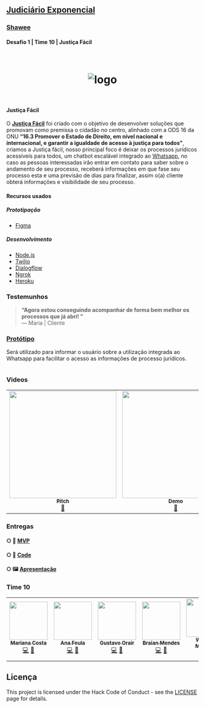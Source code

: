 ## [Judiciário Exponencial](https://hackajudiciarioexponencial.com.br/) 
### [Shawee](https://shawee.io/pt/) 

####  Desafio 1 | Time 10 | Justiça Fácil




<h1 align="center">
<br />
  <img src="https://i.imgur.com/9gdtXU5.jpg" alt="logo" border="0">
<br />
<br />

</h1>

#### Justiça Fácil



O [**Justiça Fácil**](https://mega-hack-women.herokuapp.com/) foi criado com o objetivo de desenvolver soluções que promovam como premissa o cidadão no centro, alinhado com a ODS 16 da ONU **“16.3 Promover o Estado de Direito, em nível nacional e internacional, e garantir a igualdade de acesso à justiça para todos”**, criamos a Justiça fácil, nosso principal foco é deixar os processos jurídicos acessíveis para todos, um chatbot escalável integrado ao [Whatsapp](https://web.whatsapp.com/%F0%9F%8C%90/pt-br), no caso as pessoas interessadas irão entrar em contato para saber sobre o andamento de seu processo, receberá  informações em que fase seu processo esta e uma previsão de dias para finalizar, assim o(a) cliente obterá informações e visibilidade de seu processo.



#### Recursos usados
##### Prototipação
- [Figma](https://www.figma.com/)
##### Desenvolvimento
- [Node.js](https://nodejs.org/)
- [Twilio](https://www.twilio.com/)
- [Dialogflow](https://dialogflow.cloud.google.com/)
- [Ngrok](https://ngrok.com/)
- [Heroku](https://www.heroku.com/)
  
  

### Testemunhos


> **“Agora estou conseguindo acompanhar de forma bem melhor os processos que já abri! ”**<br>
> — Maria | Cliente



### [Protótipo](https://www.figma.com/proto/45HdMe1IqbplLdqSwmxtvk/judiciario-exponencial?node-id=0%3A1&scaling=scale-down)

Será utilizado para informar o usuário sobre a utilização integrada ao Whatsapp para facilitar o acesso as informações de processo jurídicos.



![]()



### Videos

<table>
  <tr>
    <td align="center"><a href="https://www.youtube.com/"><img src="https://i.imgur.com/lYsrzO5.jpg" width="280px;" alt=""/><br /><sub><b>Pitch</b></sub></a><br /><a href="https://www.youtube.com/" title="YouTube">🎥</a></td>
    <td align="center"><a href="https://youtu.be/U2fUmmdjDMw"><img src="https://i.imgur.com/E1aiADl.jpg" width="280px;" alt=""/><br /><sub><b>Demo</b></sub></a><br /><a href="https://www.youtube.com" title="YouTube">🎥</a></td>
</table>


### Entregas

####  ○  📲 [MVP](https://www.figma.com/proto/45HdMe1IqbplLdqSwmxtvk/judiciario-exponencial?node-id=0%3A3&scaling=scale-down)

####  ○  📇 [Code](https://github.com/BraianMendes/bot-juris-facil-Nodejs/blob/master/README.md)

####  ○  🖼️ [Apresentação](https://drive.google.com/)



### Time 10

<table>
  <tr>
    <td align="center"><a href="https://mrncstt.github.io/posts/"><img src="https://i.imgur.com/UMWYzzG.jpg" width="100px;" alt=""/><br /><sub><b>Mariana Costa</b></sub></a><br /><a href="marianacosta.data@gmail.com" title="Site">💻</a> <a href="https://mrncstt.github.io/" title="Email">📧</a> </td>
    <td align="center"><a href="https://www.linkedin.com/in/ana-daniele-feula-842219140/"><img src="https://i.imgur.com/Ecu6m0w.jpg" width="100px;" alt=""/><br /><sub><b> Ana Feula</b></sub></a><br /><a href="ananidesigner@gmail.com" title="Site">💻</a> <a href="https://www.linkedin.com/in/ana-daniele-feula-842219140/" title="Email">📧</a> </td>
    <td align="center"><a href="https://www.linkedin.com/in/gustavo-orair-1b514818/detail/photo/"><img src="https://i.imgur.com/ss07sSu.jpg" width="100px;" alt=""/><br /><sub><b> Gustavo Orair</b></sub></a><br /><a href="https://www.linkedin.com/in/gustavo-orair-1b514818/" title="Site">💻</a> <a href="https://www.linkedin.com/in/gustavo-orair-1b514818/" title="Email">📧</a> </td>
     <td align="center"><a href="https://www.linkedin.com/in/braianmendes/"><img src="https://i.imgur.com/TeL3mWd.jpg" width="100px;" alt=""/><br /><sub><b> Braian Mendes</b></sub></a><br /><a href="https://github.com/BraianMendes" title="Site">💻</a> <a href="https://github.com/BraianMendes" title="Email">📧</a> </td>
      <td align="center"><a href="https://www.linkedin.com/in/wagner-mariano-msc-17a9bb56/"><img src="https://i.imgur.com/Nz1O55U.jpg" width="100px;" alt=""/><br /><sub><b> Wagner Mariano</b></sub></a><br /><a href="https://www.linkedin.com/in/wagner-mariano-msc-17a9bb56/" title="Site">💻</a> <a href="https://www.linkedin.com/in/wagner-mariano-msc-17a9bb56/" title="Email">📧</a> 
</table>


## Licença

This project is licensed under the Hack Code of Conduct - see the [LICENSE](https://hackcodeofconduct.org/) page for details.
